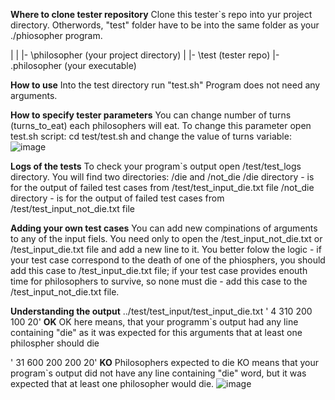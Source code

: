 **Where to clone tester repository**
Clone this tester`s repo into yur project directory. Otherwords, "test" folder have to be into the same folder as your ./phiosopher program.

|
|
|- \philosopher (your project directory)
             |
             |- \test (tester repo)
             |- \.philosopher (your executable)

**How to use**
Into the test directory run "test.sh"
Program does not need any arguments.

**How to specify tester parameters**
You can change number of turns (turns_to_eat) each philosophers will eat. To change this parameter open test.sh script:
cd test/test.sh
and change the value of turns variable:
![image](https://github.com/upwelling-twll/test_philosophers/assets/92473270/2f1867f3-f972-4ab4-90d7-8041e6bbea34)

**Logs of the tests**
To check your program`s output open /test/test_logs directory. You will find two directories: /die and /not_die
/die directory - is for the output of failed test cases from /test/test_input_die.txt file
/not_die directory - is for the output of failed test cases from /test/test_input_not_die.txt file

**Adding your own test cases**
You can add new compinations of arguments to any of the input fiels. You need only to open the /test_input_not_die.txt or /test_input_die.txt file and add a new line to it.
You better folow the logic - if your test case correspond to the death of one of the phiosphers, you should add this case to  /test_input_die.txt file; if your test case provides enouth time for philosophers to survive, so none must die - add this case to the /test_input_not_die.txt file.

**Understanding the output**
../test/test_input/test_input_die.txt
' 4 310 200 100 20' **OK**
OK here means, that your programm`s output had any line containing "die" as it was expected for this arguments that at least one philospher should die

' 31 600 200 200 20' **KO** Philosophers expected to die
KO means that your program`s output did not have any line containing "die" word, but it was expected that at least one philosopher would die.
![image](https://github.com/upwelling-twll/test_philosophers/assets/92473270/42111e49-e0b0-4889-a30c-7865f974e064)


